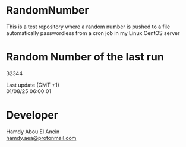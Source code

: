 # RandomNumber    
This is a test repository where a random number is pushed to a file automatically passwordless from a cron job in my Linux CentOS server    
# Random Number of the last run   
32344
      
Last update (GMT +1)    
01/08/25 06:00:01
# Developer    
Hamdy Abou El Anein   
hamdy.aea@protonmail.com
